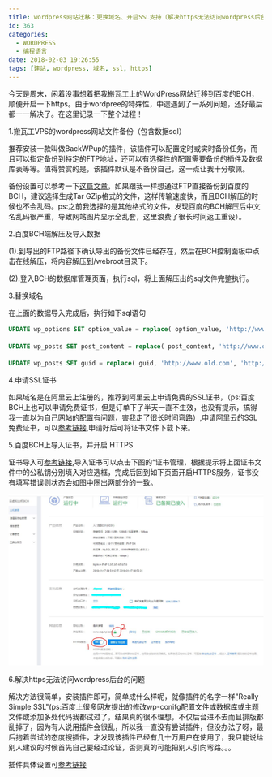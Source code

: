 ```yaml
---
title: wordpress网站迁移：更换域名、开启SSL支持（解决https无法访问wordpress后台的问题）
id: 363
categories:
  - WORDPRESS
  - 编程语言
date: 2018-02-03 19:26:55
tags: [建站, wordpress, 域名, ssl, https]
---
```


今天是周末，闲着没事想着把我搬瓦工上的WordPress网站迁移到百度的BCH，顺便开启一下https。由于wordpree的特殊性，中途遇到了一系列问题，还好最后都一一解决了。在这里记录一下整个过程！

<!--more-->


1.搬瓦工VPS的wordpress网站文件备份（包含数据sql）

推荐安装一款叫做BackWPup的插件，该插件可以配置定时或实时备份任务，而且可以指定备份到特定的FTP地址，还可以有选择性的配置需要备份的插件及数据库表等等。值得赞赏的是，该插件默认是不备份自己，这一点让我十分敬佩。

备份设置可以参考一下[这篇文章](https://www.sabia.cc/shi-yong-backwpup-backup.html)，如果跟我一样想通过FTP直接备份到百度的BCH，建议选择生成Tar GZip格式的文件，这样传输速度快，而且BCH解压的时候也不会乱码。ps:之前我选择的是其他格式的文件，发现百度的BCH解压后中文名乱码很严重，导致网站图片显示全乱套，这里浪费了很长时间返工重设）。

2.百度BCH端解压及导入数据

(1).到导出的FTP路径下确认导出的备份文件已经存在，然后在BCH控制面板中点击在线解压，将内容解压到/webroot目录下。

(2).登入BCH的数据库管理页面，执行sql，将上面解压出的sql文件完整执行。

3.替换域名

在上面的数据导入完成后，执行如下sql语句

``` sql 
UPDATE wp_options SET option_value = replace( option_value, 'http://www.old.com', 'http://www.new.com' ) WHERE option_name = 'home' OR option_name = 'siteurl';# 注意替换成自己的新旧域名。

UPDATE wp_posts SET post_content = replace( post_content, 'http://www.old.com', 'http://www.new.com' ) ;#  注意替换成自己的新旧域名。

UPDATE wp_posts SET guid = replace( guid, 'http://www.old.com', 'http://www.new.com' ) ;# 注意替换成自己的新旧域名。
```

4.申请SSL证书 

如果域名是在阿里云上注册的，推荐到阿里云上申请免费的SSL证书，（ps:百度BCH上也可以申请免费证书，但是订单下了半天一直不生效，也没有提示，搞得我一直以为自己网站的配置有问题，害我走了很长时间弯路）,申请阿里云的SSL免费证书，可以[参考链接](https://jingyan.baidu.com/article/a3aad71aeceea0b1fb00969c.html),申请好后可将证书文件下载下来。

5.百度BCH上导入证书，并开启 HTTPS

证书导入可[参考链接](https://cloud.baidu.com/doc/Reference/CertificationManagement.html#.E7.AE.A1.E7.90.86.E8.AF.81.E4.B9.A6),导入证书可以点击下图的“证书管理，根据提示将上面证书文件中的公私钥分别填入对应选框，完成后回到如下页面开启HTTPS服务，证书没有填写错误则状态会如图中圈出两部分的一致。

![](/img/xjy/bch001.jpg) 

6.解决https无法访问wordpress后台的问题 

解决方法很简单，安装插件即可，简单成什么样呢，就像插件的名字一样"Really Simple SSL"(ps:百度上很多网友提出的修改wp-conifg配置文件或数据库或主题文件或添加多处代码我都试过了，结果真的很不理想，不仅后台进不去而且排版都乱掉了，因为有人说用插件会很乱，所以我一直没有尝试插件，但没办法了呀，最后抱着尝试的态度搜插件，才发现该插件已经有几十万用户在使用了，我只能说给别人建议的时候首先自己要经过论证，否则真的可能把别人引向弯路。。。

插件具体设置可[参考链接](https://www.nixonli.com/wordpress/22541.html) 